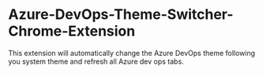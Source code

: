 # Azure-DevOps-Theme-Switcher-Chrome-Extension

This extension will automatically change the Azure DevOps theme following you system theme and refresh all Azure dev ops tabs.
